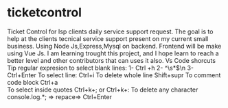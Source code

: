 # ticketcontrol
Ticket Control for Isp clients daily service support request.
The goal is to help at the clients tecnical service support present on my current small business.
Using  Node Js,Express,Mysql on backend.
Frontend will be make using Vue Js.
I am learning trought this project, and I hope learn to reach a better level  and other contributors that can uses it also. 
Vs Code shorcuts
    Tip regular expresion to select blank lines:
        1-  Ctrl +h
        2-  ^\s*$\n
        3-  Ctrl+Enter 
    To select line:
        Ctrl+i
    To delete whole line
        Shift+supr
    To comment code block
        Ctrl+a    
    To select inside quotes
        Ctrl+k+; or Ctrl+k+: 
    To delete any character
        console.log.*\;  => repace=> Ctrl+Enter        
